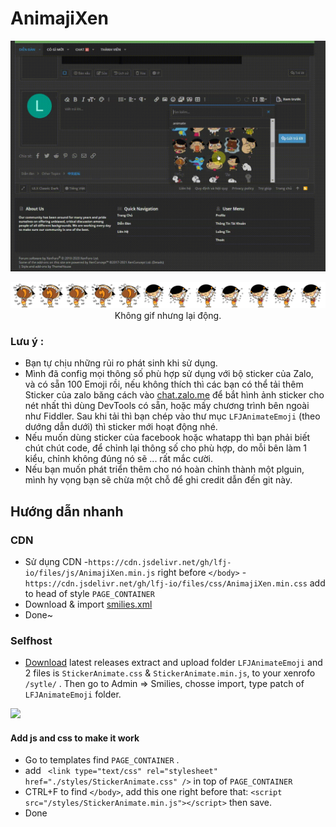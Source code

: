 # AnimajiXen

<p align="center"><img src="https://github.com/lfj-io/AnimajiXen/raw/main/trailer.gif" /></p>
<p align="center"><img src="https://github.com/lfj-io/AnimajiXen/blob/main/sprite_59.png?raw=true" /> Không gif nhưng lại động.</p>


### Lưu ý :
- Bạn tự chịu những rủi ro phát sinh khi sử dụng.
- Mình đã config mọi thông số phù hợp sử dụng với bộ sticker của Zalo, và có sẵn 100 Emoji rồi, nếu không thích thì các bạn có thể tải thêm Sticker của zalo băng cách vào [chat.zalo.me](https://chat.zalo.me/) để bắt hình ảnh sticker cho nét nhất thì dùng DevTools có sẵn, hoặc mấy chương trình bên ngoài như Fiddler. Sau khi tải thì bạn chép vào thư mục `LFJAnimateEmoji` (theo dướng dẫn dưới) thì sticker mới hoạt động nhé. 
- Nếu muốn dùng sticker của facebook hoặc whatapp thì bạn phải biết chút chút code, để chỉnh lại thông số cho phù hợp, do mỗi bên làm 1 kiểu, chỉnh không đúng nó sẽ ... rất mắc cười.
- Nếu bạn muốn phát triển thêm cho nó hoàn chỉnh thành một plguin, mình hy vọng bạn sẽ chừa một chỗ để ghi credit dẫn đến git này.



## Hướng dẫn nhanh

### CDN
- Sử dụng CDN 
-`https://cdn.jsdelivr.net/gh/lfj-io/files/js/AnimajiXen.min.js` right before `</body>`
-`https://cdn.jsdelivr.net/gh/lfj-io/files/css/AnimajiXen.min.css` add to head of style `PAGE_CONTAINER`
- Download & import [smilies.xml](https://raw.githubusercontent.com/lfj-io/AnimajiXen/609c4538ad508d2ad40b070f4d5898ebf9452b4d/smilies.xml)
- Done~

### Selfhost

- [Download](https://github.com/lfj-io/AnimajiXen/releases/latest) latest releases extract and upload folder `LFJAnimateEmoji` and 2 files is `StickerAnimate.css` & `StickerAnimate.min.js`, to your xenrofo `/sytle/` . Then go to Admin => Smilies, chosse import, type patch of `LFJAnimateEmoji` folder.

<img src="https://i.imgur.com/7qbmYCp.png" />

#### Add js and css to make it work

- Go to templates find  `PAGE_CONTAINER` . 
- add ` <link type="text/css" rel="stylesheet" href="./styles/StickerAnimate.css" />` in top of `PAGE_CONTAINER`
- CTRL+F to find `</body>`, add this one right before that:  `<script src="/styles/StickerAnimate.min.js"></script>` then save.
- Done

